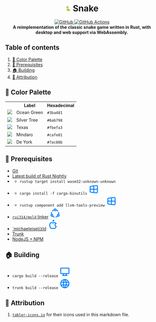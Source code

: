<div align="center">
    <h1>
        <img src="./static/icon.png" width="18" height="18" alt="" />
        Snake
    </h1>
    <a href="https://git.exst.fun/snake">
        <img src="https://img.shields.io/github/stars/eexsty/snake?colorA=1e1e28&colorB=1187c9&style=for-the-badge&logo=github" alt="GitHub" />
    </a>
    <a href="https://git.exst.fun/snake/actions/workflows/rust.yml">
        <img src="https://img.shields.io/github/workflow/status/eexsty/snake/Rust%20CI%20with%20Cargo?colorA=1e1e28&colorB=1187c9&label=Rust&style=for-the-badge&logo=rust" alt="GitHub Actions" />
    </a>
    <br/>
    <strong>A reimplementation of the classic snake game written in Rust, with desktop and web support via WebAssembly.</strong>
</div>


## Table of contents

1. [🎨 Color Palette](#-color-palette)
2. [🚴 Prerequisites](#-prerequisites)
3. [🏠 Building](#-building)
4. [🔗 Attribution](#-attribution)


## 🎨 Color Palette

<table>
    <tr>
        <th></th>
        <th>Label</th>
        <th>Hexadecimal</th>
    </tr>
    <tr>
        <td><img src="https://via.placeholder.com/15/3ba481/000000?text=+">
        <td>Ocean Green</td>
        <td><code>#3ba481</code></td>
    </tr>
    <tr>
        <td><img src="https://via.placeholder.com/15/6ab798/000000?text=+"></td>
        <td>Silver Tree</td>
        <td><code>#6ab798</code></td>
    </tr>
    <tr>
        <td><img src="https://via.placeholder.com/15/fbefa3/000000?text=+"></td>
        <td>Texas</td>
        <td><code>#fbefa3</code></td>
    </tr>
    <tr>
        <td><img src="https://via.placeholder.com/15/cafe81/000000?text=+"></td>
        <td>Mindaro</td>
        <td><code>#cafe81</code></td>
    </tr>
    <tr>
        <td><img src="https://via.placeholder.com/15/7ac88b/000000?text=+"></td>
        <td>De York</td>
        <td><code>#7ac88b</code></td>
    </tr>
</table>


## 🚴 Prerequisites

* [Git][git]
* [Latest build of Rust Nightly][rustup]
* * `rustup target install wasm32-unknown-unknown`
* * `cargo install -f cargo-binutils` ![](./readme/windows-blue.svg)
* * `rustup component add llvm-tools-preview` ![](./readme/windows-blue.svg)
* [`rui314/mold` linker][mold] ![](./readme/ubuntu-blue.svg)
* [`michaeleisel/zld][zld] ![](./readme/apple-blue.svg)
* [Trunk][trunk]
* [NodeJS + NPM][nodejs]


## 🏠 Building

* `cargo build --release` ![](./readme/desktop-blue.svg)
* `trunk build --release` ![](./readme/web-blue.svg)


## 🔗 Attribution

1. [`tabler-icons.io`](https://tabler-icons.io) for their icons used in this markdown file.


[git]: https://git-scm.com/
[rustup]: https://rustup.rs
[trunk]: https://trunkrs.dev
[nodejs]: https://nodejs.org/en/
[mold]: https://github.com/rui314/mold
[zld]: https://github.com/michaeleisel/zld